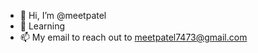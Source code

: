 - 👋 Hi, I’m @meetpatel 
- 🌱 Learning 
- 📫 My email to reach out to meetpatel7473@gmail.com

<!---
meetpatel74/meetpatel74 is a ✨ special ✨ repository because its `README.md` (this file) appears on your GitHub profile.
You can click the Preview link to take a look at your changes.
--->
